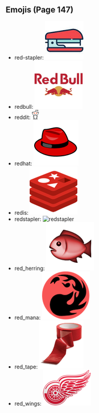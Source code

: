 
## Emojis (Page 147)

* red-stapler: ![red-stapler](output/red-stapler.jpg)
* redbull: ![redbull](output/redbull.png)
* reddit: ![reddit](output/reddit.png)
* redhat: ![redhat](output/redhat.png)
* redis: ![redis](output/redis.png)
* redstapler: ![redstapler](output/redstapler)
* red_herring: ![red_herring](output/red_herring.png)
* red_mana: ![red_mana](output/red_mana.png)
* red_tape: ![red_tape](output/red_tape.gif)
* red_wings: ![red_wings](output/red_wings.png)

